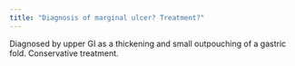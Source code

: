 ```yaml
---
title: "Diagnosis of marginal ulcer? Treatment?"
---
```

Diagnosed by upper GI as a thickening and small outpouching of a gastric fold. Conservative treatment.

